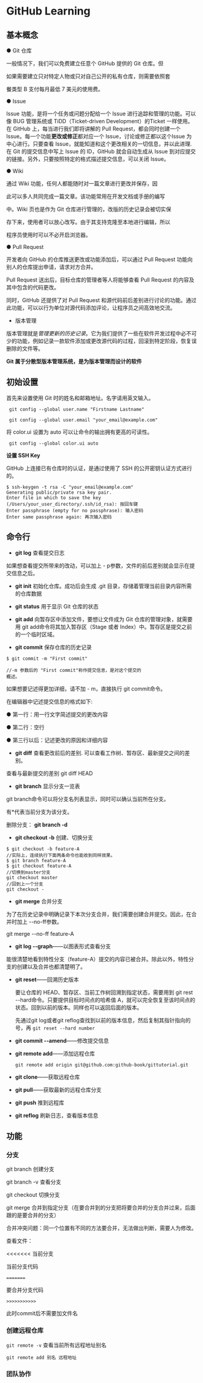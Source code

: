 # GitHub Learning

## 基本概念

● Git 仓库

一般情况下，我们可以免费建立任意个 GitHub 提供的 Git 仓库。但

如果需要建立只对特定人物或只对自己公开的私有仓库，则需要依照套

餐类型 B 支付每月最低 7 美元的使用费。



● Issue

Issue 功能，是将一个任务或问题分配给一个 Issue 进行追踪和管理的功能。可以像 BUG 管理系统或 TiDD（Ticket-driven Development）的Ticket 一样使用。在 GitHub 上，每当进行我们即将讲解的 Pull Request，都会同时创建一个 Issue。每一个功能**更改或修正**都对应一个 Issue，讨论或修正都以这个Issue 为中心进行。只要查看 Issue，就能知道和这个更改相关的一切信息，并以此进理.在 Git 的提交信息中写上 Issue 的 ID，GitHub 就会自动生成从 Issue 到对应提交的链接。另外，只要按照特定的格式描述提交信息，可以关闭 Issue。



● Wiki

通过 Wiki 功能，任何人都能随时对一篇文章进行更改并保存，因

此可以多人共同完成一篇文章。该功能常用在开发文档或手册的编写

中。Wiki 页也是作为 Git 仓库进行管理的，改版的历史记录会被切实保

存下来，使用者可以放心改写。由于其支持克隆至本地进行编辑，所以

程序员使用时可以不必开启浏览器。



● Pull Request

开发者向 GitHub 的仓库推送更改或功能添加后，可以通过 Pull Request 功能向别人的仓库提出申请，请求对方合并。

Pull Request 送出后，目标仓库的管理者等人将能够查看 Pull Request 的内容及其中包含的代码更改。

同时，GitHub 还提供了对 Pull Request 和源代码前后差别进行讨论的功能。通过此功能，可以以行为单位对源代码添加评论，让程序员之间高效地交流。



* 版本管理

版本管理就是*管理更新的历史记录*。它为我们提供了一些在软件开发过程中必不可少的功能，例如记录一款软件添加或更改源代码的过程，回滚到特定阶段，恢复误删除的文件等。



**Git 属于分散型版本管理系统，是为版本管理而设计的软件**



## 初始设置

首先来设置使用 Git 时的姓名和邮箱地址。名字请用英文输入。

```
 git config --global user.name "Firstname Lastname"

 git config --global user.email "your_email@example.com"
```



将 color.ui 设置为 auto 可以让命令的输出拥有更高的可读性。

```
 git config --global color.ui auto
```



**设置 SSH Key**

GitHub 上连接已有仓库时的认证，是通过使用了 SSH 的公开密钥认证方式进行的。

```
$ ssh-keygen -t rsa -C "your_email@example.com"
Generating public/private rsa key pair.
Enter file in which to save the key
(/Users/your_user_directory/.ssh/id_rsa): 按回车键
Enter passphrase (empty for no passphrase): 输入密码
Enter same passphrase again: 再次输入密码
```



## 命令行

* **git log** 查看提交日志

如果想查看提交所带来的改动，可以加上 - p参数，文件的前后差别就会显示在提交信息之后。



* **git init**  初始化仓库。成功后会生成 .git 目录，存储着管理当前目录内容所需的仓库数据



* **git status**  用于显示 Git 仓库的状态



* **git add**   向暂存区中添加文件，要想让文件成为 Git 仓库的管理对象，就需要用 git add命令将其加入暂存区（Stage 或者 Index）中。暂存区是提交之前的一个临时区域。



* **git commit**	保存仓库的历史记录

```
$ git commit -m "First commit"

//-m 参数后的 "First commit"称作提交信息，是对这个提交的
概述。
```

如果想要记述得更加详细，请不加 - m，直接执行 git commit命令。

在编辑器中记述提交信息的格式如下:

● 第一行：用一行文字简述提交的更改内容

● 第二行：空行

● 第三行以后：记述更改的原因和详细内容



* **git diff**  	查看更改前后的差别. 可以查看工作树、暂存区、最新提交之间的差别。

查看与最新提交的差别 git diff HEAD



* **git branch**	显示分支一览表

git branch命令可以将分支名列表显示，同时可以确认当前所在分支。

有*代表当前分支为该分支。



删除分支： **git branch -d** 

* **git checkout -b**	创建、切换分支

``````
$ git checkout -b feature-A
//实际上，连续执行下面两条命令也能收到同样效果。
$ git branch feature-A
$ git checkout feature-A
//切换到master分支
git checkout master
//回到上一个分支
git checkout -
``````

 

* **git merge**		合并分支

为了在历史记录中明确记录下本次分支合并，我们需要创建合并提交。因此，在合并时加上 --no-ff参数。

 git merge --no-ff feature-A



* **git log --graph**——以图表形式查看分支

能很清楚地看到特性分支（feature-A）提交的内容已被合并。除此以外，特性分支的创建以及合并也都清楚明了。



* **git reset**——回溯历史版本

    要让仓库的 HEAD、暂存区、当前工作树回溯到指定状态，需要用到 git rest --hard命令。只要提供目标时间点的哈希值 A，就可以完全恢复至该时间点的状态。回到以前的版本。同样也可以返回后面的版本。

    先通过git log或者git reflog查找到以前的版本信息，然后复制其指针指向的号，再 `git reset --hard number`

    

 * **git commit --amend**——修改提交信息

    

 *  **git remote add**——添加远程仓库

    `git remote add origin git@github.com:github-book/gittutorial.git`

    

 * **git clone**——获取远程仓库

    

 * **git pull**——获取最新的远程仓库分支

   
   
 * **git push**  推到远程库

 * **git reflog**    刷新日志，查看版本信息

## 功能

### 分支

git branch	创建分支

git branch -v	查看分支

git checkout	切换分支

git merge	合并到指定分支（在要合并到的分支把将要合并的分支合并过来，后面跟的是要合并的分支）

 

合并冲突问题：同一个位置有不同的方法要合并，无法做出判断，需要人为修改。

查看文件： 

<<<<<<< 当前分支

当前分支代码

`=======` 	

要合并分支代码

`>>>>>>>>>>>`

此时commit后不需要加文件名



### 创建远程仓库

`git remote -v`	查看当前所有远程地址别名

`git remote add 别名 远程地址` 	

### 团队协作

